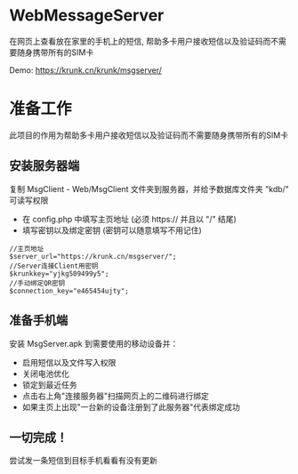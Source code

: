 # WebMessageServer
在网页上查看放在家里的手机上的短信, 帮助多卡用户接收短信以及验证码而不需要随身携带所有的SIM卡

Demo: <a href="https://krunk.cn/krunk/msgserver/">https://krunk.cn/krunk/msgserver/</a>

# 准备工作
此项目的作用为帮助多卡用户接收短信以及验证码而不需要随身携带所有的SIM卡

## 安装服务器端
复制 MsgClient - Web/MsgClient 文件夹到服务器，并给予数据库文件夹 "kdb/" 可读写权限
- 在 config.php 中填写主页地址 (必须 https:// 并且以 "/" 结尾)
- 填写密钥以及绑定密钥 (密钥可以随意填写不用记住)

```
//主页地址
$server_url="https://krunk.cn/msgserver/";
//Server连接Client用密钥
$krunkkey="yjkg509499y5";
//手动绑定QR密钥
$connection_key="e465454ujty";
```

## 准备手机端
安装 MsgServer.apk 到需要使用的移动设备并：
- 启用短信以及文件写入权限
- 关闭电池优化
- 锁定到最近任务
- 点击右上角"连接服务器"扫描网页上的二维码进行绑定
- 如果主页上出现"一台新的设备注册到了此服务器"代表绑定成功

## 一切完成！
尝试发一条短信到目标手机看看有没有更新
